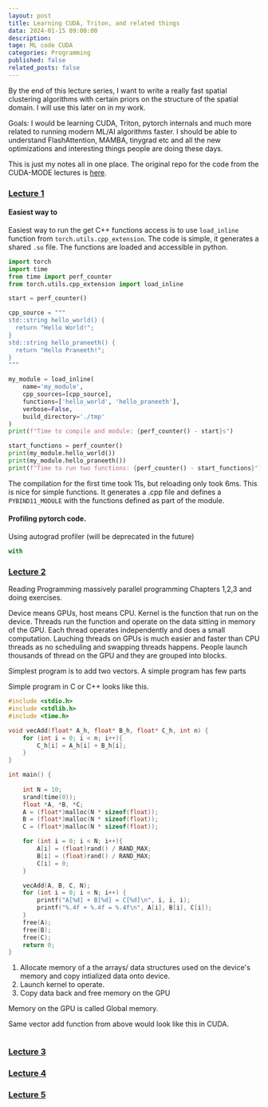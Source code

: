 ```yaml
---
layout: post
title: Learning CUDA, Triton, and related things
data: 2024-01-15 09:00:00
description: 
tage: ML code CUDA
categories: Programming
published: false
related_posts: false
---
```


By the end of this lecture series, I want to write a really fast spatial clustering algorithms with certain priors on the structure of the spatial domain. I will use this later on in my work.

Goals: I would be learning CUDA, Triton, pytorch internals and much more related to running modern ML/AI algorithms faster. I should be able to understand FlashAttention, MAMBA, tinygrad etc and all the new optimizations and interesting things people are doing these days.

This is just my notes all in one place. The original repo for the code from the CUDA-MODE lectures is [here](https://github.com/cuda-mode/lectures.git).

### [Lecture 1](https://www.youtube.com/watch?v=LuhJEEJQgUM)

#### Easiest way to 
Easiest way to run the get C++ functions access is to use `load_inline` function from `torch.utils.cpp_extension`. The code is simple, it generates a shared `.so` file. The functions are loaded and accessible in python. 

```py
import torch
import time
from time import perf_counter
from torch.utils.cpp_extension import load_inline

start = perf_counter()

cpp_source = """
std::string hello_world() {
  return "Hello World!";
}
std::string hello_praneeth() {
  return "Hello Praneeth!";
}
"""

my_module = load_inline(
    name='my_module',
    cpp_sources=[cpp_source],
    functions=['hello_world', 'hello_praneeth'],
    verbose=False,
    build_directory='./tmp'
)
print(f"Time to compile and module: {perf_counter() - start}s")

start_functions = perf_counter()
print(my_module.hello_world())
print(my_module.hello_praneeth())
print(f"Time to run two functions: {perf_counter() - start_functions}")
```

The compilation for the first time took 11s, but reloading only took 6ms. This is nice for simple functions. It generates a .cpp file and defines a `PYBIND11_MODULE` with the functions defined as part of the module.


#### Profiling pytorch code.

Using autograd profiler (will be deprecated in the future)

``` py
with 

```



### [Lecture 2]()

Reading Programming massively parallel programming Chapters 1,2,3 and doing exercises.

Device means GPUs, host means CPU. Kernel is the function that run on the device. Threads run the function and operate on the data sitting in memory of the GPU. Each thread operates independently and does a small computation. Lauching threads on GPUs is much easier and faster than CPU threads as no scheduling and swapping threads happens. People launch thousands of thread on the GPU and they are grouped into blocks.


Simplest program is to add two vectors. A simple program has few parts


Simple program in C or C++ looks like this.

``` c
#include <stdio.h>
#include <stdlib.h>
#include <time.h>

void vecAdd(float* A_h, float* B_h, float* C_h, int n) {
    for (int i = 0; i < n; i++){
        C_h[i] = A_h[i] + B_h[i];
    }
}

int main() {
    
    int N = 10;
    srand(time(0));
    float *A, *B, *C;
    A = (float*)malloc(N * sizeof(float));
    B = (float*)malloc(N * sizeof(float));
    C = (float*)malloc(N * sizeof(float));

    for (int i = 0; i < N; i++){
        A[i] = (float)rand() / RAND_MAX;
        B[i] = (float)rand() / RAND_MAX;
        C[i] = 0;
    }

    vecAdd(A, B, C, N);
    for (int i = 0; i < N; i++) {
        printf("A[%d] + B[%d] = C[%d]\n", i, i, i);
        printf("%.4f + %.4f = %.4f\n", A[i], B[i], C[i]);
    }
    free(A);
    free(B);
    free(C);
    return 0;
}
```

  1. Allocate memory of a the arrays/ data structures used on the device's memory and copy intialized data onto device.
  2. Launch kernel to operate.
  3. Copy data back and free memory on the GPU

Memory on the GPU is called Global memory.

Same vector add function from above would look like this in CUDA.

```Cuda

```


### [Lecture 3]()


### [Lecture 4]()


### [Lecture 5]()


